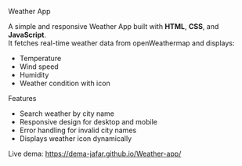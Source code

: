 Weather App

A simple and responsive Weather App built with **HTML**, **CSS**, and **JavaScript**.  
It fetches real-time weather data from openWeathermap and displays:

- Temperature  
- Wind speed  
- Humidity  
- Weather condition with icon  

Features
- Search weather by city name  
- Responsive design for desktop and mobile  
- Error handling for invalid city names  
- Displays weather icon dynamically  

Live dema: https://dema-jafar.github.io/Weather-app/

